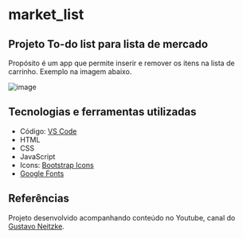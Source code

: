 # market_list
## Projeto To-do list para lista de mercado
Propósito é um app que permite inserir e remover os itens na lista de carrinho. Exemplo na imagem abaixo.

![image](https://github.com/gustavommatos/market_list/assets/65467858/13fa5249-18d2-49a7-af05-2b42507ebd40)

## Tecnologias e ferramentas utilizadas
* Código: [VS Code](https://code.visualstudio.com/download)
* HTML
* CSS
* JavaScript
* Icons: [Bootstrap Icons](https://icons.getbootstrap.com)
* [Google Fonts](https://fonts.google.com/)

## Referências
Projeto desenvolvido acompanhando conteúdo no Youtube, canal do [Gustavo Neitzke](https://www.youtube.com/@GustavoNeitzke).
